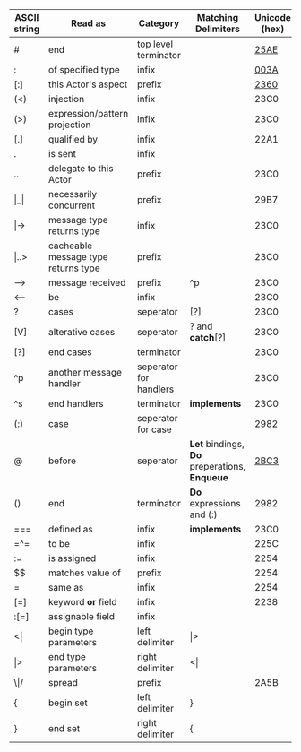 
|ASCII string      |Read as                             |Category              |Matching Delimiters|Unicode (hex)|
|------------------|------------------------------------|----------------------|-------------------|-------------|
|#                 |end                                 |top level terminator  |                   |[25AE]       |
|:                 |of specified type                   |infix                 |                   |[003A]       |
|[:]               |this Actor's aspect                 |prefix                |                   |[2360]       |
|(<)               |injection                           |infix                 |                   |23C0         |
|(>)               |expression/pattern projection       |infix                 |                   |23C0         |
|[.]               |qualified by                        |infix                 |                   |22A1         |
|.                 |is sent                             |infix                 |                   |             |
|..                |delegate to this Actor              |prefix                |                   |23C0         |
|\|_\|             |necessarily concurrent              |prefix                |                   |29B7         |
|\|->              |message type returns type           |infix                 |                   |23C0         |
|\|..>             |cacheable message type returns type |prefix                |                   |23C0         |
|-->               |message received                    |prefix                |^p                 |23C0         |
|<--               |be                                  |infix                 |                   |23C0         |
|?                 |cases                               |seperator             |[?]                |23C0         |
|[V]               |alterative cases                    |seperator             |? and **catch**[?] |23C0         |
|[?]               |end cases                           |terminator            |                   |23C0         |
|^p                |another message handler             |seperator for handlers|                   |23C0         |
|^s                |end handlers                        |terminator            |**implements**     |23C0         |
|(:)               |case                                |seperator for case    |                   |2982         |
|@     |before                  |seperator             |**Let** bindings, **Do** preperations, **Enqueue**|[2BC3]|
|()                |end                                 |terminator            |**Do** expressions and (:) |2982 |
|===               |defined as                          |infix                 |**implements**     |23C0         |
|=^=               |to be                               |infix                 |                   |225C         |
|:=                |is assigned                         |infix                 |                   |2254         |
|$$                |matches value of                    |prefix                |                   |2254         |
|=                 |same as                             |infix                 |                   |2254         |
|[=]               |keyword **or** field                |infix                 |                   |2238         |
|:[=]              |assignable field                    |infix                 |                   |             |
|<\|               |begin type parameters               |left delimiter        |\|>                |             |
|\|>               |end   type parameters               |right delimiter       |<\|                |             |
|\\\|/             |spread                              |prefix                |                   |2A5B         |
|{                 |begin set                           |left delimiter        |}                  |             |
|}                 |end set                             |right delimiter       |{                  |             |

[25AE]:http://www.fileformat.info/info/unicode/char/25ae/index.htm
[003A]:http://www.fileformat.info/info/unicode/char/003a/index.htm
[2360]:http://www.fileformat.info/info/unicode/char/2360/index.htm
[2BC3]:http://www.fileformat.info/info/unicode/char/2bc3/index.htm
